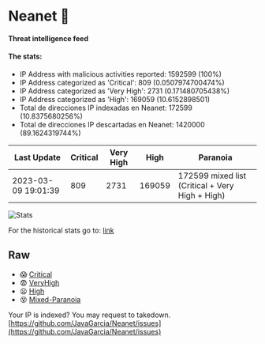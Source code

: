 # Neanet :hocho:
#### Threat intelligence feed
#### The stats:

- IP Address with malicious activities reported: 1592599 (100%)
- IP Address categorized as 'Critical':  809 (0.0507974700474%)
- IP Address categorized as 'Very High':  2731 (0.171480705438%)
- IP Address categorized as 'High':  169059 (10.6152898501)
- Total de direcciones IP indexadas en Neanet:  172599 (10.8375680256%)
- Total de direcciones IP descartadas en Neanet:  1420000 (89.1624319744%)

| Last Update | Critical | Very High | High | Paranoia |
| --- | --- | --- | --- | --- |
| 2023-03-09 19:01:39 | 809 | 2731 | 169059 | 172599 mixed list (Critical + Very High + High)|

![Stats](https://docs.google.com/spreadsheets/d/e/2PACX-1vSnaNMIXVabIpDJjufMlzH7poXnshF3mgd8Is1g9ytUEzVsP5my4Trn8f-xkoLLQ38xpL3HtmUexLo6/pubchart?oid=501124687&format=image)

For the historical stats go to: [link](/stats.csv)
## Raw
- :scream: [Critical](https://raw.githubusercontent.com/JavaGarcia/Neanet/master/blacklists/neanet_critical.txt)
- :fearful: [VeryHigh](https://raw.githubusercontent.com/JavaGarcia/Neanet/master/blacklists/neanet_veryHigh.txtt)
- :frowning: [High](https://raw.githubusercontent.com/JavaGarcia/Neanet/master/blacklists/neanet_high.txt)
- :dizzy_face: [Mixed-Paranoia](https://raw.githubusercontent.com/JavaGarcia/Neanet/master/blacklists/neanet_all.txt)


Your IP is indexed? You may request to takedown. [https://github.com/JavaGarcia/Neanet/issues](https://github.com/JavaGarcia/Neanet/issues)
















































































































































































































































































































































































































































































































































































































































































































































































































































































































































































































































































































































































































































































































































































































































































































































































































































































































































































































































































































































































































































































































































































































































































































































































































































































































































































































































































































































































































































































































































































































































































































































































































































































































































































































































































































































































































































































































































































































































































































































































































































































































































































































































































































































































































































































































































































































































































































































































































































































































































































































































































































































































































































































































































































































































































































































































































































































































































































































































































































































































































































































































































































































































































































































































































































































































































































































































































































































































































































































































































































































































































































































































































































































































































































































































































































































































































































































































































































































































































































































































































































































































































































































































































































































































































































































































































































































































































































































































































































































































































































































































































































































































































































































































































































































































































































































































































































































































































































































































































































































